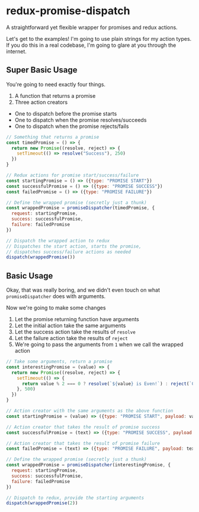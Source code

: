 # redux-promise-dispatch

A straightforward yet flexible wrapper for promises and redux actions.

Let's get to the examples! I'm going to use plain strings for my action types. If you do this in a real codebase, I'm going to glare at you through the internet.

## Super Basic Usage

You're going to need exactly four things.
1. A function that returns a promise
2. Three action creators
  * One to dispatch before the promise starts
  * One to dispatch when the promise resolves/succeeds
  * One to dispatch when the promise rejects/fails

```js
// Something that returns a promise
const timedPromise = () => {
  return new Promise((resolve, reject) => {
    setTimeout(() => resolve("Success"), 250)
  })
}

// Redux actions for promise start/success/failure
const startingPromise = () => ({type: "PROMISE START"})
const successfulPromise = () => ({type: "PROMISE SUCCESS"})
const failedPromise = () => ({type: "PROMISE FAILURE"})

// Define the wrapped promise (secretly just a thunk)
const wrappedPromise = promiseDispatcher(timedPromise, {
  request: startingPromise,
  success: successfulPromise,
  failure: failedPromise
})

// Dispatch the wrapped action to redux
// Dispatches the start action, starts the promise,
// dispatches success/failure actions as needed
dispatch(wrappedPromise())
```

## Basic Usage

Okay, that was really boring, and we didn't even touch on what `promiseDispatcher` does with arguments.

Now we're going to make some changes
1. Let the promise returning function have arguments
2. Let the initial action take the same arguments
3. Let the success action take the results of `resolve`
4. Let the failure action take the results of `reject`
5. We're going to pass the arguments from `1` when we call the wrapped action

```js
// Take some arguments, return a promise
const interestingPromise = (value) => {
  return new Promise((resolve, reject) => {
    setTimeout(() => {
      return value % 2 === 0 ? resolve(`${value} is Even!`) : reject(`Ouch, ${value} is odd!`)
    }, 500)
  })
}

// Action creator with the same arguments as the above function
const startingPromise = (value) => ({type: "PROMISE START", payload: value})

// Action creator that takes the result of promise success
const successfulPromise = (text) => ({type: "PROMISE SUCCESS", payload: text})

// Action creator that takes the result of promise failure
const failedPromise = (text) => ({type: "PROMISE FAILURE", payload: text})

// Define the wrapped promise (secretly just a thunk)
const wrappedPromise = promiseDispatcher(interestingPromise, {
  request: startingPromise,
  success: successfulPromise,
  failure: failedPromise
})

// Dispatch to redux, provide the starting arguments
dispatch(wrappedPromise(2))
```
